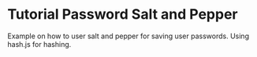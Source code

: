 # Tutorial Password Salt and Pepper
Example on how to user salt and pepper for saving user passwords.
Using hash.js for hashing.
